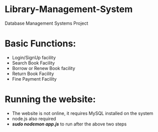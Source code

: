 # Library-Management-System
 Database Management Systems Project
 
 # Basic Functions:
- Login/SignUp facility
- Search Book Facility
- Borrow or Renew Book facility
- Return Book Facility
- Fine Payment Facility

# Running the website:
* The website is not online, it requires MySQL installed on the system
* node.js also required
* ***sudo nodemon app.js*** to run after the above two steps
